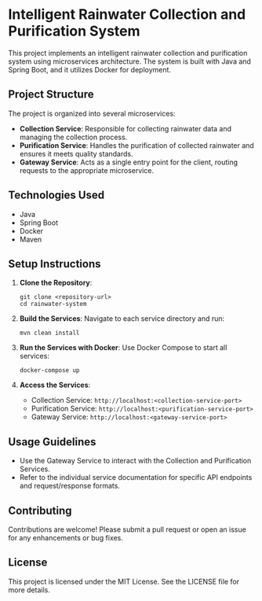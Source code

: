 # Intelligent Rainwater Collection and Purification System

This project implements an intelligent rainwater collection and purification system using microservices architecture. The system is built with Java and Spring Boot, and it utilizes Docker for deployment.

## Project Structure

The project is organized into several microservices:

- **Collection Service**: Responsible for collecting rainwater data and managing the collection process.
- **Purification Service**: Handles the purification of collected rainwater and ensures it meets quality standards.
- **Gateway Service**: Acts as a single entry point for the client, routing requests to the appropriate microservice.

## Technologies Used

- Java
- Spring Boot
- Docker
- Maven

## Setup Instructions

1. **Clone the Repository**:
   ```
   git clone <repository-url>
   cd rainwater-system
   ```

2. **Build the Services**:
   Navigate to each service directory and run:
   ```
   mvn clean install
   ```

3. **Run the Services with Docker**:
   Use Docker Compose to start all services:
   ```
   docker-compose up
   ```

4. **Access the Services**:
   - Collection Service: `http://localhost:<collection-service-port>`
   - Purification Service: `http://localhost:<purification-service-port>`
   - Gateway Service: `http://localhost:<gateway-service-port>`

## Usage Guidelines

- Use the Gateway Service to interact with the Collection and Purification Services.
- Refer to the individual service documentation for specific API endpoints and request/response formats.

## Contributing

Contributions are welcome! Please submit a pull request or open an issue for any enhancements or bug fixes.

## License

This project is licensed under the MIT License. See the LICENSE file for more details.